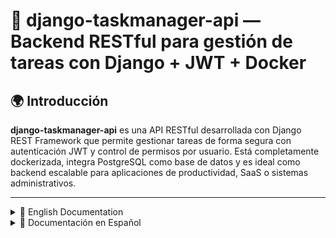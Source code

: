# 🧩 django-taskmanager-api — Backend RESTful para gestión de tareas con Django + JWT + Docker

## 🌍 Introducción

**django-taskmanager-api** es una API RESTful desarrollada con Django REST Framework que permite gestionar tareas de forma segura con autenticación JWT y control de permisos por usuario. Está completamente dockerizada, integra PostgreSQL como base de datos y es ideal como backend escalable para aplicaciones de productividad, SaaS o sistemas administrativos.

---

<details>
<summary>📘 English Documentation</summary>

## 📌 Description

This API provides endpoints to create, read, update and delete tasks. It uses Django REST Framework with JWT authentication, PostgreSQL for data persistence, and is fully containerized with Docker and docker-compose.

---

## 🛠️ Built With

- 🐍 Python 3.11.11
- 🌐 Django 5.1.7
- 🔧 Django REST Framework 3.15.2
- 🔐 JWT via `djangorestframework-simplejwt`
- 🛢️ PostgreSQL
- 🐳 Docker + docker-compose

---

## 📁 Project Structure

```sh
taskmanager/
├── backend/
│   ├── Dockerfile
│   ├── manage.py
│   ├── requirements.txt
│   ├── taskmanager/
│   │   ├── settings.py
│   │   ├── urls.py
│   └── tasks/
│       ├── models.py
│       ├── serializers.py
│       ├── views.py
│       ├── urls.py
├── docker-compose.yml
└── frontend/        # (empty for now – placeholder for future UI)
```


---

## 🚀 Getting Started

### 1. Clone the Repository

```bash
git clone https://github.com/camilotenorio1234/django-taskmanager-api.git
cd django-taskmanager-api
```

---

### 2. Start Services with Docker

```bash
docker-compose up --build
```

This will:

- Start PostgreSQL database
- Build and run the Django server at http://localhost:8000/

---

### 3. Apply Migrations & Create Superusers

In a new terminal, run:

``` bash
docker-compose exec web python manage.py makemigrations
docker-compose exec web python manage.py migrate
```

Then create superusers:

```bash
docker-compose exec web python manage.py createsuperuser
```

Example credentials:

- Username: admin
- Password: 1234


### 4. Access the Admin Panel

```bash
http://localhost:8000/admin/
```

--- 

### 🔐 JWT Authentication

#### Login & Refresh Endpoints

```sh
+------------------------+--------+--------------------------------------------+
| Endpoint               | Method | Description                                |
+------------------------+--------+--------------------------------------------+
| /api/token/            | POST   | Obtain access & refresh tokens             |
| /api/token/refresh/    | POST   | Refresh access token                       |
+------------------------+--------+--------------------------------------------+

```
--- 

Login with JSON body:

```json
{
  "username": "admin",
  "password": "1234"
}
```

Use the access token in your requests:

```sh
Authorization: Bearer your_access_token
```
---

### 📮 API Endpoints for Tasks

### 📮 API Endpoints for Tasks

```sh
+------------------------+--------+---------------------------+
| Endpoint               | Method | Description               |
+------------------------+--------+---------------------------+
| /api/tasks/            | GET    | List all tasks            |
| /api/tasks/            | POST   | Create a new task         |
| /api/tasks/{id}/       | GET    | Get task by ID            |
| /api/tasks/{id}/       | PUT    | Update full task          |
| /api/tasks/{id}/       | PATCH  | Update partial task       |
| /api/tasks/{id}/       | DELETE | Delete task               |
+------------------------+--------+---------------------------+

```

Example POST body:

```json
{
  "title": "Estudiar JWT",
  "description": "Aprender cómo funciona JWT en Django",
  "status": "PENDING",
  "due_date": "2025-04-10",
  "assigned_to": 1
}
```

> ⚠️ **Note:** `assigned_to` It must be the ID of an existing user.

---

### 🧪 Postman Testing

You can test endpoints easily with Postman:

- Use /api/token/ to obtain your JWT.
- Add Authorization: Bearer <access_token> in headers.
- Use CRUD endpoints under /api/tasks/.

---
### ⚙️ Tech Notes

- Authentication and permissions enforced with IsAuthenticated
- Full JWT config in settings.py
- Base image: python:3.11
- Uses Docker multi-service architecture (web + db)

---

### 📦 Requirements

See requirements.txt for exact dependency versions:

```sh
asgiref==3.8.1
Django==5.1.7
djangorestframework==3.15.2
djangorestframework_simplejwt==5.5.0
dnspython==2.7.0
mysqlclient==2.2.7
pip==25.0
psycopg2-binary==2.9.10
PyJWT==2.9.0
pymongo==4.11.3
setuptools==75.8.0
sqlparse==0.5.3
tzdata==2025.1
wheel==0.45.1
```
---

## 📸 Postman Testing

### 🔍 Task Retrieval (GET)

![GET request in Postman](assets/postman-get.png)

### ✍️ Task Creation (POST)

![POST request in Postman](assets/postman-post.png)


</details>

<details>
<summary>📘 Documentación en Español</summary>

# 🧩 django-taskmanager-api — Backend RESTful para gestión de tareas con Django + JWT + Docker

## 🌍 Introducción

**django-taskmanager-api** es una API RESTful desarrollada con Django REST Framework que permite gestionar tareas de forma segura con autenticación JWT y control de permisos por usuario. Está completamente dockerizada, integra PostgreSQL como base de datos y es ideal como backend escalable para aplicaciones de productividad, SaaS o sistemas administrativos.

---

## 📌 Descripción

Esta API proporciona endpoints para crear, leer, actualizar y eliminar tareas. Utiliza Django REST Framework con autenticación JWT, PostgreSQL para la persistencia de datos y está completamente contenerizada con Docker y docker-compose.

---

## 🛠️ Tecnologías Utilizadas

- 🐍 Python 3.11.11
- 🌐 Django 5.1.7
- 🔧 Django REST Framework 3.15.2
- 🔐 JWT con `djangorestframework-simplejwt`
- 🛢️ PostgreSQL
- 🐳 Docker + docker-compose

---

## 📁 Estructura del Proyecto

```sh
taskmanager/
├── backend/
│   ├── Dockerfile
│   ├── manage.py
│   ├── requirements.txt
│   ├── taskmanager/
│   │   ├── settings.py
│   │   ├── urls.py
│   └── tasks/
│       ├── models.py
│       ├── serializers.py
│       ├── views.py
│       ├── urls.py
├── docker-compose.yml
└── frontend/        # (aún vacío – para UI futura)

```
---

### 🚀 Primeros Pasos

#### 1. Clona el repositorio
```bash
git clone https://github.com/camilotenorio1234/django-taskmanager-api.git
cd django-taskmanager-api
```
---

#### 2. Inicia los servicios con Docker

```bash
docker-compose up --build

```

---

#### Esto iniciará:

- La base de datos PostgreSQL
- El servidor Django en: http://localhost:8000/

---

#### 3. Aplica migraciones y crea superusuarios

En una nueva terminal, ejecuta:

```bash
docker-compose exec web python manage.py makemigrations
docker-compose exec web python manage.py migrate
```

Luego crea un superusuario:

```bash
docker-compose exec web python manage.py createsuperuser
```

Credenciales de ejemplo:
- Usuario: admin
- Contraseña: 1234

---

#### 4. Accede al panel de administración

```bash
http://localhost:8000/admin/
```
---

### 🔐 Autenticación JWT

Endpoints para login y refrescar tokens

```sh

+------------------------+--------+--------------------------------------------+
| Endpoint               | Método | Descripción                                |
+------------------------+--------+--------------------------------------------+
| /api/token/            | POST   | Obtener tokens de acceso y refresh         |
| /api/token/refresh/    | POST   | Refrescar el token de acceso               |
+------------------------+--------+--------------------------------------------+
```

Inicia sesión con un cuerpo JSON:

```json
{
  "username": "admin",
  "password": "1234"
}
```

Utiliza el token de acceso en tus solicitudes:

```sh
Authorization: Bearer tu_token_de_acceso
```

---

### 📮 Endpoints de la API de Tareas

```sh

+------------------------+--------+---------------------------+
| Endpoint               | Método | Descripción               |
+------------------------+--------+---------------------------+
| /api/tasks/            | GET    | Listar todas las tareas   |
| /api/tasks/            | POST   | Crear una nueva tarea     |
| /api/tasks/{id}/       | GET    | Obtener tarea por ID      |
| /api/tasks/{id}/       | PUT    | Actualizar tarea completa |
| /api/tasks/{id}/       | PATCH  | Actualizar tarea parcial  |
| /api/tasks/{id}/       | DELETE | Eliminar tarea            |
+------------------------+--------+---------------------------+
```

Ejemplo de cuerpo para POST:

```json
{
  "title": "Estudiar JWT",
  "description": "Aprender cómo funciona JWT en Django",
  "status": "PENDING",
  "due_date": "2025-04-10",
  "assigned_to": 1
}
```

> ⚠️  Nota: `assigned_to` debe ser el ID de un usuario existente.

---

### 🧪 Pruebas con Postman
Puedes probar fácilmente los endpoints con Postman:

- Usa /api/token/ para obtener tu JWT
- Agrega Authorization: Bearer <token> en los headers
- Usa los endpoints CRUD bajo /api/tasks/

---

### ⚙️ Notas Técnicas

- Autenticación y permisos usando IsAuthenticated
- Configuración completa de JWT en settings.py
- magen base: python:3.11
- Arquitectura de múltiples servicios (web + base de datos) con Docker

---

### 📦 Requisitos

Mira el archivo requirements.txt para las versiones exactas:

```sh
asgiref==3.8.1
Django==5.1.7
djangorestframework==3.15.2
djangorestframework_simplejwt==5.5.0
dnspython==2.7.0
mysqlclient==2.2.7
pip==25.0
psycopg2-binary==2.9.10
PyJWT==2.9.0
pymongo==4.11.3
setuptools==75.8.0
sqlparse==0.5.3
tzdata==2025.1
wheel==0.45.1
```

---

## 📸 Pruebas en Postman

### 🔍 Consulta de tareas (GET)

![GET request in Postman](assets/postman-get.png)

### ✍️ Creación de tarea (POST)

![POST request in Postman](assets/postman-post.png)

</details>
